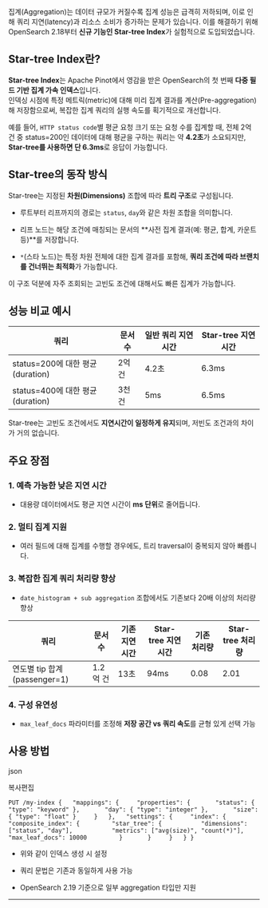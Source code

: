 집계(Aggregation)는 데이터 규모가 커질수록 집계 성능은 급격히 저하되며, 이로 인해 쿼리 지연(latency)과 리소스 소비가 증가하는 문제가 있습니다. 이를 해결하기 위해 OpenSearch 2.18부터 **신규 기능인 Star-tree Index**가 실험적으로 도입되었습니다.

## Star-tree Index란?

**Star-tree Index**는 Apache Pinot에서 영감을 받은 OpenSearch의 첫 번째 **다중 필드 기반 집계 가속 인덱스**입니다.  
인덱싱 시점에 특정 메트릭(metric)에 대해 미리 집계 결과를 계산(Pre-aggregation)해 저장함으로써, 복잡한 집계 쿼리의 실행 속도를 획기적으로 개선합니다.

예를 들어, `HTTP status code`별 평균 요청 크기 또는 요청 수를 집계할 때, 전체 2억 건 중 status=200인 데이터에 대해 평균을 구하는 쿼리는 약 **4.2초**가 소요되지만, **Star-tree를 사용하면 단 6.3ms**로 응답이 가능합니다.

## Star-tree의 동작 방식

Star-tree는 지정된 **차원(Dimensions)** 조합에 따라 **트리 구조**로 구성됩니다.

- 루트부터 리프까지의 경로는 `status`, `day`와 같은 차원 조합을 의미합니다.
    
- 리프 노드는 해당 조건에 매칭되는 문서의 **사전 집계 결과(예: 평균, 합계, 카운트 등)**를 저장합니다.
    
- `*`(스타 노드)는 특정 차원 전체에 대한 집계 결과를 포함해, **쿼리 조건에 따라 브랜치를 건너뛰는 최적화**가 가능합니다.
    

이 구조 덕분에 자주 조회되는 고빈도 조건에 대해서도 빠른 집계가 가능합니다.

## 성능 비교 예시

|쿼리|문서 수|일반 쿼리 지연시간|Star-tree 지연시간|
|---|---|---|---|
|status=200에 대한 평균(duration)|2억 건|4.2초|6.3ms|
|status=400에 대한 평균(duration)|3천 건|5ms|6.5ms|

Star-tree는 고빈도 조건에서도 **지연시간이 일정하게 유지**되며, 저빈도 조건과의 차이가 거의 없습니다.


## 주요 장점

### 1. 예측 가능한 낮은 지연 시간

- 대용량 데이터에서도 평균 지연 시간이 **ms 단위**로 줄어듭니다.
    

### 2. 멀티 집계 지원

- 여러 필드에 대해 집계를 수행할 경우에도, 트리 traversal이 중복되지 않아 빠릅니다.
    

### 3. 복잡한 집계 쿼리 처리량 향상

- `date_histogram + sub aggregation` 조합에서도 기존보다 20배 이상의 처리량 향상
    

| 쿼리                       | 문서 수   | 기존 지연시간 | Star-tree 지연시간 | 기존 처리량 | Star-tree 처리량 |
| ------------------------ | ------ | ------- | -------------- | ------ | ------------- |
| 연도별 tip 합계 (passenger=1) | 1.2억 건 | 13초     | 94ms           | 0.08   | 2.01          |

### 4. 구성 유연성

- `max_leaf_docs` 파라미터를 조정해 **저장 공간 vs 쿼리 속도**를 균형 있게 선택 가능

## 사용 방법

json

복사편집

`PUT /my-index {   "mappings": {     "properties": {       "status": { "type": "keyword" },       "day": { "type": "integer" },       "size": { "type": "float" }     }   },   "settings": {     "index": {       "composite_index": {         "star_tree": {           "dimensions": ["status", "day"],           "metrics": ["avg(size)", "count(*)"],           "max_leaf_docs": 10000         }       }     }   } }`

- 위와 같이 인덱스 생성 시 설정
    
- 쿼리 문법은 기존과 동일하게 사용 가능
    
- OpenSearch 2.19 기준으로 일부 aggregation 타입만 지원
    

---